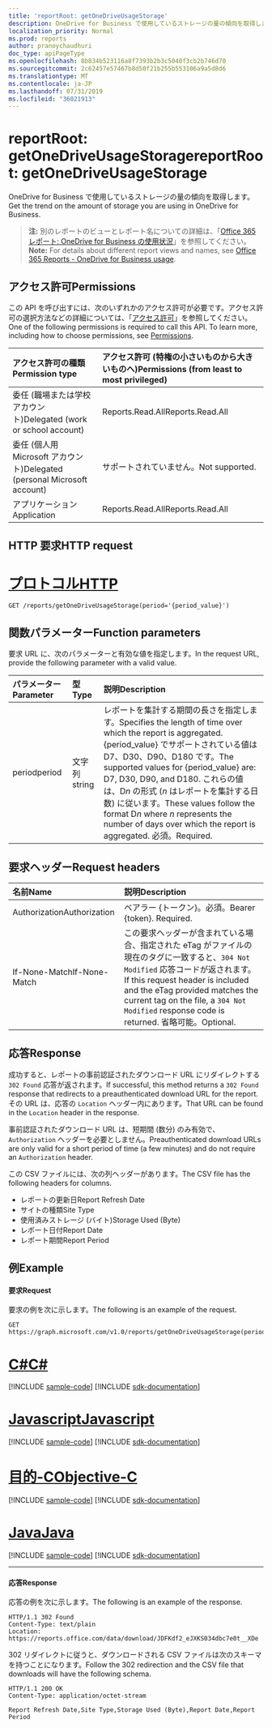 ```yaml
---
title: 'reportRoot: getOneDriveUsageStorage'
description: OneDrive for Business で使用しているストレージの量の傾向を取得します。
localization_priority: Normal
ms.prod: reports
author: pranoychaudhuri
doc_type: apiPageType
ms.openlocfilehash: 8b834b523116a8f7393b2b3c5040f3cb2b746d70
ms.sourcegitcommit: 2c62457e57467b8d50f21b255b553106a9a5d8d6
ms.translationtype: MT
ms.contentlocale: ja-JP
ms.lasthandoff: 07/31/2019
ms.locfileid: "36021913"
---
```

# <a name="reportroot-getonedriveusagestorage"></a><span data-ttu-id="2ca2a-103">reportRoot: getOneDriveUsageStorage</span><span class="sxs-lookup"><span data-stu-id="2ca2a-103">reportRoot: getOneDriveUsageStorage</span></span>

<span data-ttu-id="2ca2a-104">OneDrive for Business で使用しているストレージの量の傾向を取得します。</span><span class="sxs-lookup"><span data-stu-id="2ca2a-104">Get the trend on the amount of storage you are using in OneDrive for Business.</span></span>

> <span data-ttu-id="2ca2a-105">**注:** 別のレポートのビューとレポート名についての詳細は、「[Office 365 レポート: OneDrive for Business の使用状況](https://support.office.com/client/OneDrive-for-Business-usage-0de3b312-c4e8-4e4b-a02d-32b2f726a680)」を参照してください。</span><span class="sxs-lookup"><span data-stu-id="2ca2a-105">**Note:** For details about different report views and names, see [Office 365 Reports - OneDrive for Business usage](https://support.office.com/client/OneDrive-for-Business-usage-0de3b312-c4e8-4e4b-a02d-32b2f726a680).</span></span>

## <a name="permissions"></a><span data-ttu-id="2ca2a-106">アクセス許可</span><span class="sxs-lookup"><span data-stu-id="2ca2a-106">Permissions</span></span>

<span data-ttu-id="2ca2a-p101">この API を呼び出すには、次のいずれかのアクセス許可が必要です。アクセス許可の選択方法などの詳細については、「[アクセス許可](/graph/permissions-reference)」を参照してください。</span><span class="sxs-lookup"><span data-stu-id="2ca2a-p101">One of the following permissions is required to call this API. To learn more, including how to choose permissions, see [Permissions](/graph/permissions-reference).</span></span>

| <span data-ttu-id="2ca2a-109">アクセス許可の種類</span><span class="sxs-lookup"><span data-stu-id="2ca2a-109">Permission type</span></span>                        | <span data-ttu-id="2ca2a-110">アクセス許可 (特権の小さいものから大きいものへ)</span><span class="sxs-lookup"><span data-stu-id="2ca2a-110">Permissions (from least to most privileged)</span></span> |
| :------------------------------------- | :--------------------------------------- |
| <span data-ttu-id="2ca2a-111">委任 (職場または学校アカウント)</span><span class="sxs-lookup"><span data-stu-id="2ca2a-111">Delegated (work or school account)</span></span>     | <span data-ttu-id="2ca2a-112">Reports.Read.All</span><span class="sxs-lookup"><span data-stu-id="2ca2a-112">Reports.Read.All</span></span>                         |
| <span data-ttu-id="2ca2a-113">委任 (個人用 Microsoft アカウント)</span><span class="sxs-lookup"><span data-stu-id="2ca2a-113">Delegated (personal Microsoft account)</span></span> | <span data-ttu-id="2ca2a-114">サポートされていません。</span><span class="sxs-lookup"><span data-stu-id="2ca2a-114">Not supported.</span></span>                           |
| <span data-ttu-id="2ca2a-115">アプリケーション</span><span class="sxs-lookup"><span data-stu-id="2ca2a-115">Application</span></span>                            | <span data-ttu-id="2ca2a-116">Reports.Read.All</span><span class="sxs-lookup"><span data-stu-id="2ca2a-116">Reports.Read.All</span></span>                         |

## <a name="http-request"></a><span data-ttu-id="2ca2a-117">HTTP 要求</span><span class="sxs-lookup"><span data-stu-id="2ca2a-117">HTTP request</span></span>


# <a name="httptabhttp"></a>[<span data-ttu-id="2ca2a-118">プロトコル</span><span class="sxs-lookup"><span data-stu-id="2ca2a-118">HTTP</span></span>](#tab/http)
<!-- { "blockType": "ignored" } --> 

```http
GET /reports/getOneDriveUsageStorage(period='{period_value}')
```

## <a name="function-parameters"></a><span data-ttu-id="2ca2a-119">関数パラメーター</span><span class="sxs-lookup"><span data-stu-id="2ca2a-119">Function parameters</span></span>

<span data-ttu-id="2ca2a-120">要求 URL に、次のパラメーターと有効な値を指定します。</span><span class="sxs-lookup"><span data-stu-id="2ca2a-120">In the request URL, provide the following parameter with a valid value.</span></span>

| <span data-ttu-id="2ca2a-121">パラメーター</span><span class="sxs-lookup"><span data-stu-id="2ca2a-121">Parameter</span></span> | <span data-ttu-id="2ca2a-122">型</span><span class="sxs-lookup"><span data-stu-id="2ca2a-122">Type</span></span>   | <span data-ttu-id="2ca2a-123">説明</span><span class="sxs-lookup"><span data-stu-id="2ca2a-123">Description</span></span>                              |
| :-------- | :----- | :--------------------------------------- |
| <span data-ttu-id="2ca2a-124">period</span><span class="sxs-lookup"><span data-stu-id="2ca2a-124">period</span></span>    | <span data-ttu-id="2ca2a-125">文字列</span><span class="sxs-lookup"><span data-stu-id="2ca2a-125">string</span></span> | <span data-ttu-id="2ca2a-126">レポートを集計する期間の長さを指定します。</span><span class="sxs-lookup"><span data-stu-id="2ca2a-126">Specifies the length of time over which the report is aggregated.</span></span> <span data-ttu-id="2ca2a-127">{period_value} でサポートされている値は D7、D30、D90、D180 です。</span><span class="sxs-lookup"><span data-stu-id="2ca2a-127">The supported values for {period_value} are: D7, D30, D90, and D180.</span></span> <span data-ttu-id="2ca2a-128">これらの値は、D*n* の形式 (*n* はレポートを集計する日数) に従います。</span><span class="sxs-lookup"><span data-stu-id="2ca2a-128">These values follow the format D*n* where *n* represents the number of days over which the report is aggregated.</span></span> <span data-ttu-id="2ca2a-129">必須。</span><span class="sxs-lookup"><span data-stu-id="2ca2a-129">Required.</span></span> |

## <a name="request-headers"></a><span data-ttu-id="2ca2a-130">要求ヘッダー</span><span class="sxs-lookup"><span data-stu-id="2ca2a-130">Request headers</span></span>

| <span data-ttu-id="2ca2a-131">名前</span><span class="sxs-lookup"><span data-stu-id="2ca2a-131">Name</span></span>          | <span data-ttu-id="2ca2a-132">説明</span><span class="sxs-lookup"><span data-stu-id="2ca2a-132">Description</span></span>                              |
| :------------ | :--------------------------------------- |
| <span data-ttu-id="2ca2a-133">Authorization</span><span class="sxs-lookup"><span data-stu-id="2ca2a-133">Authorization</span></span> | <span data-ttu-id="2ca2a-p103">ベアラー {トークン}。必須。</span><span class="sxs-lookup"><span data-stu-id="2ca2a-p103">Bearer {token}. Required.</span></span>                |
| <span data-ttu-id="2ca2a-136">If-None-Match</span><span class="sxs-lookup"><span data-stu-id="2ca2a-136">If-None-Match</span></span> | <span data-ttu-id="2ca2a-137">この要求ヘッダーが含まれている場合、指定された eTag がファイルの現在のタグに一致すると、`304 Not Modified` 応答コードが返されます。</span><span class="sxs-lookup"><span data-stu-id="2ca2a-137">If this request header is included and the eTag provided matches the current tag on the file, a `304 Not Modified` response code is returned.</span></span> <span data-ttu-id="2ca2a-138">省略可能。</span><span class="sxs-lookup"><span data-stu-id="2ca2a-138">Optional.</span></span> |

## <a name="response"></a><span data-ttu-id="2ca2a-139">応答</span><span class="sxs-lookup"><span data-stu-id="2ca2a-139">Response</span></span>

<span data-ttu-id="2ca2a-140">成功すると、レポートの事前認証されたダウンロード URL にリダイレクトする `302 Found` 応答が返されます。</span><span class="sxs-lookup"><span data-stu-id="2ca2a-140">If successful, this method returns a `302 Found` response that redirects to a preauthenticated download URL for the report.</span></span> <span data-ttu-id="2ca2a-141">その URL は、応答の `Location` ヘッダー内にあります。</span><span class="sxs-lookup"><span data-stu-id="2ca2a-141">That URL can be found in the `Location` header in the response.</span></span>

<span data-ttu-id="2ca2a-142">事前認証されたダウンロード URL は、短期間 (数分) のみ有効で、`Authorization` ヘッダーを必要としません。</span><span class="sxs-lookup"><span data-stu-id="2ca2a-142">Preauthenticated download URLs are only valid for a short period of time (a few minutes) and do not require an `Authorization` header.</span></span>

<span data-ttu-id="2ca2a-143">この CSV ファイルには、次の列ヘッダーがあります。</span><span class="sxs-lookup"><span data-stu-id="2ca2a-143">The CSV file has the following headers for columns.</span></span>

- <span data-ttu-id="2ca2a-144">レポートの更新日</span><span class="sxs-lookup"><span data-stu-id="2ca2a-144">Report Refresh Date</span></span>
- <span data-ttu-id="2ca2a-145">サイトの種類</span><span class="sxs-lookup"><span data-stu-id="2ca2a-145">Site Type</span></span>
- <span data-ttu-id="2ca2a-146">使用済みストレージ (バイト)</span><span class="sxs-lookup"><span data-stu-id="2ca2a-146">Storage Used (Byte)</span></span>
- <span data-ttu-id="2ca2a-147">レポート日付</span><span class="sxs-lookup"><span data-stu-id="2ca2a-147">Report Date</span></span>
- <span data-ttu-id="2ca2a-148">レポート期間</span><span class="sxs-lookup"><span data-stu-id="2ca2a-148">Report Period</span></span>

## <a name="example"></a><span data-ttu-id="2ca2a-149">例</span><span class="sxs-lookup"><span data-stu-id="2ca2a-149">Example</span></span>

#### <a name="request"></a><span data-ttu-id="2ca2a-150">要求</span><span class="sxs-lookup"><span data-stu-id="2ca2a-150">Request</span></span>

<span data-ttu-id="2ca2a-151">要求の例を次に示します。</span><span class="sxs-lookup"><span data-stu-id="2ca2a-151">The following is an example of the request.</span></span>

<!--{
  "blockType": "request",
  "isComposable": true,
  "name": "reportroot_getonedriveusagestorage"
}-->

```http
GET https://graph.microsoft.com/v1.0/reports/getOneDriveUsageStorage(period='D7')
```
# <a name="ctabcsharp"></a>[<span data-ttu-id="2ca2a-152">C#</span><span class="sxs-lookup"><span data-stu-id="2ca2a-152">C#</span></span>](#tab/csharp)
[!INCLUDE [sample-code](../includes/snippets/csharp/reportroot-getonedriveusagestorage-csharp-snippets.md)]
[!INCLUDE [sdk-documentation](../includes/snippets/snippets-sdk-documentation-link.md)]

# <a name="javascripttabjavascript"></a>[<span data-ttu-id="2ca2a-153">Javascript</span><span class="sxs-lookup"><span data-stu-id="2ca2a-153">Javascript</span></span>](#tab/javascript)
[!INCLUDE [sample-code](../includes/snippets/javascript/reportroot-getonedriveusagestorage-javascript-snippets.md)]
[!INCLUDE [sdk-documentation](../includes/snippets/snippets-sdk-documentation-link.md)]

# <a name="objective-ctabobjc"></a>[<span data-ttu-id="2ca2a-154">目的-C</span><span class="sxs-lookup"><span data-stu-id="2ca2a-154">Objective-C</span></span>](#tab/objc)
[!INCLUDE [sample-code](../includes/snippets/objc/reportroot-getonedriveusagestorage-objc-snippets.md)]
[!INCLUDE [sdk-documentation](../includes/snippets/snippets-sdk-documentation-link.md)]

# <a name="javatabjava"></a>[<span data-ttu-id="2ca2a-155">Java</span><span class="sxs-lookup"><span data-stu-id="2ca2a-155">Java</span></span>](#tab/java)
[!INCLUDE [sample-code](../includes/snippets/java/reportroot-getonedriveusagestorage-java-snippets.md)]
[!INCLUDE [sdk-documentation](../includes/snippets/snippets-sdk-documentation-link.md)]

---


#### <a name="response"></a><span data-ttu-id="2ca2a-156">応答</span><span class="sxs-lookup"><span data-stu-id="2ca2a-156">Response</span></span>

<span data-ttu-id="2ca2a-157">応答の例を次に示します。</span><span class="sxs-lookup"><span data-stu-id="2ca2a-157">The following is an example of the response.</span></span>

<!-- {
  "blockType": "response",
  "truncated": true,
  "@odata.type": "microsoft.graph.report"
} -->

```http
HTTP/1.1 302 Found
Content-Type: text/plain
Location: https://reports.office.com/data/download/JDFKdf2_eJXKS034dbc7e0t__XDe
```

<span data-ttu-id="2ca2a-158">302 リダイレクトに従うと、ダウンロードされる CSV ファイルは次のスキーマを持つことになります。</span><span class="sxs-lookup"><span data-stu-id="2ca2a-158">Follow the 302 redirection and the CSV file that downloads will have the following schema.</span></span>

<!-- { "blockType": "ignored" } --> 

```http
HTTP/1.1 200 OK
Content-Type: application/octet-stream

Report Refresh Date,Site Type,Storage Used (Byte),Report Date,Report Period
```
<!-- uuid: 8fcb5dbc-d5aa-4681-8e31-b001d5168d79 
2015-10-25 14:57:30 UTC -->
<!-- {
  "type": "#page.annotation",
  "description": "Example",
  "keywords": "",
  "section": "documentation",
  "tocPath": "",
  "suppressions": [
  ]
}-->
